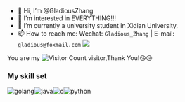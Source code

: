 - 👋 Hi, I’m @GladiousZhang
- 👀 I’m interested in EVERYTHING!!!
- 🌱 I’m currently a university student in Xidian University.
- 📫 How to reach me: Wechat: `Gladious_Zhang` | E-mail: `gladious@foxmail.com`
![](https://github-readme-stats.vercel.app/api?username=GladiousZHang&show_icons=true&theme=transparent)

You are my ![Visitor Count](https://profile-counter.glitch.me/GladiousZhang/count.svg) visitor,Thank You!:kissing_heart::kissing_heart:

### My skill set
![golang](https://img.shields.io/badge/Go-00ADD8?style=for-the-badge&logo=go&logoColor=white)![java](https://img.shields.io/badge/Java-ED8B00?style=for-the-badge&logo=openjdk&logoColor=white)![c](https://img.shields.io/badge/C-00599C?style=for-the-badge&logo=c&logoColor=white)![python](https://img.shields.io/badge/Python-3776AB?style=for-the-badge&logo=python&logoColor=white)
<!---
GladiousZhang/GladiousZhang is a ✨ special ✨ repository because its `README.md` (this file) appears on your GitHub profile.
You can click the Preview link to take a look at your changes.
--->
